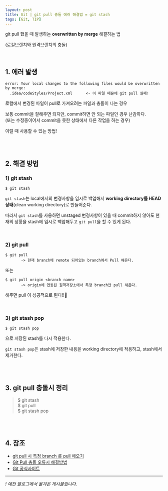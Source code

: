 ```yaml
---
layout: post
title: Git | git pull 충돌 에러 해결법 = git stash
tags: [Git, TIP]
---
```


git pull 했을 때 발생하는 **overwritten by merge** 해결하는 법

(로컬브랜치와 원격브랜치의 충돌)

<br>

## 1. 에러 발생

    error: Your local changes to the following files would be overwritten by merge:
      .idea/codeStyles/Project.xml      <- 이 파일 때문에 git pull 실패!

로컬에서 변경된 파일이 pull로 가져오려는 파일과 충돌이 나는 경우

보통 commit을 잘해주면 되지만, commit하면 안 되는 파일인 경우 난감하다. <br>(또는 수정중이어서 commit을 못한 상태에서 다른 작업을 하는 경우)

이럴 때 사용할 수 있는 방법!

<br>
<br>

## 2. 해결 방법
### 1) git stash

    $ git stash

`git stash`는 local에서의 변경사항을 임시로 백업해서 **working directory를 HEAD상태**(clean working directory)로 만들어준다.

따라서 `git stash`를 사용하면 unstaged 변경사항이 있을 때 commit하지 않아도 현재의 상황을 stash에 임시로 백업해두고 `git pull`을 할 수 있게 된다.

<br>

### 2) git pull

    $ git pull
           -> 현재 branch에 remote 되어있는 branch에서 Pull 해온다.
 
또는

    $ git pull origin <branch name>     
           -> origin에 연동된 원격저장소에서 특정 branch만 pull 해온다.

해주면 pull 이 성공적으로 된다!!🥳

<br>

### 3) git stash pop

    $ git stash pop

으로 저장된 stash를 다시 적용한다.

`git stash pop`은 stash에 저장한 내용을 working directory에 적용하고, stash에서 제거한다.

<br>
<br>

## 3. git pull 충돌시 정리
> $ git stash<br>
> $ git pull<br>
> $ git stash pop

<br>
<br>

## 4. 참조
- [git pull 시 특정 branch 를 pull 해오기](https://potensj.tistory.com/90)
- [Git Pull 충돌 오류시 해결방법](https://nesoy.github.io/articles/2017-03/Git-Stash)
- [Git 공식사이트](https://git-scm.com/docs/git-stash)

---
_! 예전 블로그에서 옮겨온 게시물입니다._